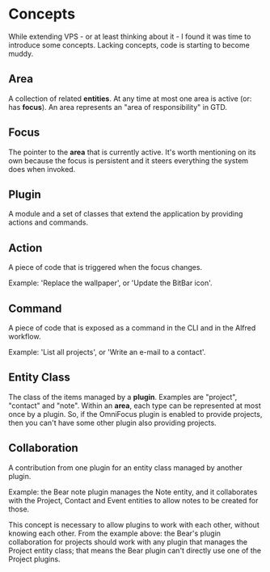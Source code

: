 # Concepts

While extending VPS - or at least thinking about it - I found it was time to introduce some concepts. Lacking concepts, code is starting to become muddy.

## Area

A collection of related **entities**. At any time at most one area is active (or: has **focus**). An area represents an "area of responsibility" in GTD.

## Focus

The pointer to the **area** that is currently active. It's worth mentioning on its own because the focus is persistent and it steers everything the system does when invoked.

## Plugin

A module and a set of classes that extend the application by providing
actions and commands.

## Action

A piece of code that is triggered when the focus changes.

Example: 'Replace the wallpaper', or 'Update the BitBar icon'.

## Command

A piece of code that is exposed as a command in the CLI and in the
Alfred workflow.

Example: 'List all projects', or 'Write an e-mail to a contact'.

## Entity Class

The class of the items managed by a **plugin**. Examples are "project", "contact" and "note". Within an **area**, each type can be represented at most once by a plugin. So, if the OmniFocus plugin is enabled to provide projects, then you can't have some other plugin also providing projects.

## Collaboration

A contribution from one plugin for an entity class managed by another
plugin. 

Example: the Bear note plugin manages the Note entity, and it collaborates
with the Project, Contact and Event entities to allow notes to be created
for those.

This concept is necessary to allow plugins to work with each other, without knowing each other. From the example above: the Bear's plugin
collaboration for projects should work with any plugin that manages the Project entity class; that means the Bear plugin can't directly use one
of the Project plugins.
